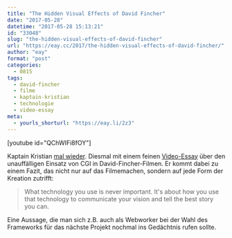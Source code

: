 ```yaml
---
title: "The Hidden Visual Effects of David Fincher"
date: "2017-05-28"
datetime: "2017-05-28 15:13:21"
id: "33048"
slug: "the-hidden-visual-effects-of-david-fincher"
url: "https://eay.cc/2017/the-hidden-visual-effects-of-david-fincher/"
author: "eay"
format: "post"
categories:
  - 0815
tags:
  - david-fincher
  - filme
  - kaptain-kristian
  - technologie
  - video-essay
meta:
  - yourls_shorturl: "https://eay.li/2z3"
---
```


\[youtube id="QChWIFi8fOY"\]

Kaptain Kristian [mal wieder](https://eay.cc/tag/kaptain-kristian/). Diesmal mit einem feinen [Video-Essay](https://eay.cc/tag/video-essay/) über den unauffälligen Einsatz von CGI in David-Fincher-Filmen. Er kommt dabei zu einem Fazit, das nicht nur auf das Filmemachen, sondern auf jede Form der Kreation zutrifft:

> What technology you use is never important. It's about how you use that technology to communicate your vision and tell the best story you can.

Eine Aussage, die man sich z.B. auch als Webworker bei der Wahl des Frameworks für das nächste Projekt nochmal ins Gedächtnis rufen sollte.
